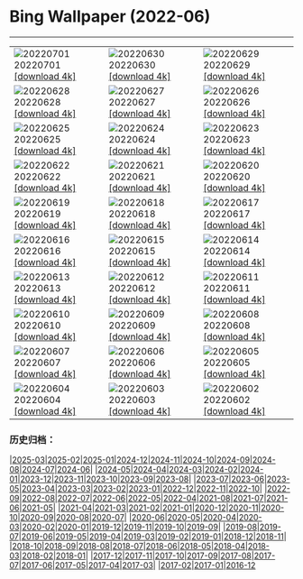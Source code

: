 # Bing Wallpaper (2022-06)
**************

<table><tr><td><img class="wallpaper" src="https://www.bing.com/th?id=OHR.WeatherGirls_JA-JP8965707345_1920x1080.jpg" alt="20220701"> 20220701 <a href="https://www.bing.com/th?id=OHR.WeatherGirls_JA-JP8965707345_UHD.jpg">[download 4k]</a></td><td><img class="wallpaper" src="https://www.bing.com/th?id=OHR.AcramanCrater_JA-JP8946948216_1920x1080.jpg" alt="20220630"> 20220630 <a href="https://www.bing.com/th?id=OHR.AcramanCrater_JA-JP8946948216_UHD.jpg">[download 4k]</a></td><td><img class="wallpaper" src="https://www.bing.com/th?id=OHR.PhangNgaBay_JA-JP8895232553_1920x1080.jpg" alt="20220629"> 20220629 <a href="https://www.bing.com/th?id=OHR.PhangNgaBay_JA-JP8895232553_UHD.jpg">[download 4k]</a></td></tr><tr><td><img class="wallpaper" src="https://www.bing.com/th?id=OHR.Pride2022_JA-JP9443071616_1920x1080.jpg" alt="20220628"> 20220628 <a href="https://www.bing.com/th?id=OHR.Pride2022_JA-JP9443071616_UHD.jpg">[download 4k]</a></td><td><img class="wallpaper" src="https://www.bing.com/th?id=OHR.TafilaletOasis_JA-JP8768800369_1920x1080.jpg" alt="20220627"> 20220627 <a href="https://www.bing.com/th?id=OHR.TafilaletOasis_JA-JP8768800369_UHD.jpg">[download 4k]</a></td><td><img class="wallpaper" src="https://www.bing.com/th?id=OHR.ValensoleLavender_JA-JP9297827005_1920x1080.jpg" alt="20220626"> 20220626 <a href="https://www.bing.com/th?id=OHR.ValensoleLavender_JA-JP9297827005_UHD.jpg">[download 4k]</a></td></tr><tr><td><img class="wallpaper" src="https://www.bing.com/th?id=OHR.BBMomCub_JA-JP7954363622_1920x1080.jpg" alt="20220625"> 20220625 <a href="https://www.bing.com/th?id=OHR.BBMomCub_JA-JP7954363622_UHD.jpg">[download 4k]</a></td><td><img class="wallpaper" src="https://www.bing.com/th?id=OHR.CenoteDiver_JA-JP9218005435_1920x1080.jpg" alt="20220624"> 20220624 <a href="https://www.bing.com/th?id=OHR.CenoteDiver_JA-JP9218005435_UHD.jpg">[download 4k]</a></td><td><img class="wallpaper" src="https://www.bing.com/th?id=OHR.MostarBridge_JA-JP7587669140_1920x1080.jpg" alt="20220623"> 20220623 <a href="https://www.bing.com/th?id=OHR.MostarBridge_JA-JP7587669140_UHD.jpg">[download 4k]</a></td></tr><tr><td><img class="wallpaper" src="https://www.bing.com/th?id=OHR.BactrianCamels_JA-JP7529233941_1920x1080.jpg" alt="20220622"> 20220622 <a href="https://www.bing.com/th?id=OHR.BactrianCamels_JA-JP7529233941_UHD.jpg">[download 4k]</a></td><td><img class="wallpaper" src="https://www.bing.com/th?id=OHR.GlastonburySolstice_JA-JP7450481992_1920x1080.jpg" alt="20220621"> 20220621 <a href="https://www.bing.com/th?id=OHR.GlastonburySolstice_JA-JP7450481992_UHD.jpg">[download 4k]</a></td><td><img class="wallpaper" src="https://www.bing.com/th?id=OHR.AmazonianEcuador_JA-JP7374463660_1920x1080.jpg" alt="20220620"> 20220620 <a href="https://www.bing.com/th?id=OHR.AmazonianEcuador_JA-JP7374463660_UHD.jpg">[download 4k]</a></td></tr><tr><td><img class="wallpaper" src="https://www.bing.com/th?id=OHR.Cassowary_JA-JP7312924518_1920x1080.jpg" alt="20220619"> 20220619 <a href="https://www.bing.com/th?id=OHR.Cassowary_JA-JP7312924518_UHD.jpg">[download 4k]</a></td><td><img class="wallpaper" src="https://www.bing.com/th?id=OHR.CelebratingSurfing_JA-JP6995513672_1920x1080.jpg" alt="20220618"> 20220618 <a href="https://www.bing.com/th?id=OHR.CelebratingSurfing_JA-JP6995513672_UHD.jpg">[download 4k]</a></td><td><img class="wallpaper" src="https://www.bing.com/th?id=OHR.Balsamroot_JA-JP6961124906_1920x1080.jpg" alt="20220617"> 20220617 <a href="https://www.bing.com/th?id=OHR.Balsamroot_JA-JP6961124906_UHD.jpg">[download 4k]</a></td></tr><tr><td><img class="wallpaper" src="https://www.bing.com/th?id=OHR.ParrotDay_JA-JP9376761173_1920x1080.jpg" alt="20220616"> 20220616 <a href="https://www.bing.com/th?id=OHR.ParrotDay_JA-JP9376761173_UHD.jpg">[download 4k]</a></td><td><img class="wallpaper" src="https://www.bing.com/th?id=OHR.Chiba2022_JA-JP0131649713_1920x1080.jpg" alt="20220615"> 20220615 <a href="https://www.bing.com/th?id=OHR.Chiba2022_JA-JP0131649713_UHD.jpg">[download 4k]</a></td><td><img class="wallpaper" src="https://www.bing.com/th?id=OHR.MuseumMile_JA-JP9275285079_1920x1080.jpg" alt="20220614"> 20220614 <a href="https://www.bing.com/th?id=OHR.MuseumMile_JA-JP9275285079_UHD.jpg">[download 4k]</a></td></tr><tr><td><img class="wallpaper" src="https://www.bing.com/th?id=OHR.OkavangoElephant_JA-JP9207952465_1920x1080.jpg" alt="20220613"> 20220613 <a href="https://www.bing.com/th?id=OHR.OkavangoElephant_JA-JP9207952465_UHD.jpg">[download 4k]</a></td><td><img class="wallpaper" src="https://www.bing.com/th?id=OHR.SierraPonce_JA-JP9133053341_1920x1080.jpg" alt="20220612"> 20220612 <a href="https://www.bing.com/th?id=OHR.SierraPonce_JA-JP9133053341_UHD.jpg">[download 4k]</a></td><td><img class="wallpaper" src="https://www.bing.com/th?id=OHR.Tsuyu2022_JA-JP9976288133_1920x1080.jpg" alt="20220611"> 20220611 <a href="https://www.bing.com/th?id=OHR.Tsuyu2022_JA-JP9976288133_UHD.jpg">[download 4k]</a></td></tr><tr><td><img class="wallpaper" src="https://www.bing.com/th?id=OHR.CRPoppies_JA-JP9051665669_1920x1080.jpg" alt="20220610"> 20220610 <a href="https://www.bing.com/th?id=OHR.CRPoppies_JA-JP9051665669_UHD.jpg">[download 4k]</a></td><td><img class="wallpaper" src="https://www.bing.com/th?id=OHR.SweetheartAbbey_JA-JP7796911981_1920x1080.jpg" alt="20220609"> 20220609 <a href="https://www.bing.com/th?id=OHR.SweetheartAbbey_JA-JP7796911981_UHD.jpg">[download 4k]</a></td><td><img class="wallpaper" src="https://www.bing.com/th?id=OHR.CommonDolphin_JA-JP7729997499_1920x1080.jpg" alt="20220608"> 20220608 <a href="https://www.bing.com/th?id=OHR.CommonDolphin_JA-JP7729997499_UHD.jpg">[download 4k]</a></td></tr><tr><td><img class="wallpaper" src="https://www.bing.com/th?id=OHR.HaagaRhododendron_JA-JP7182779297_1920x1080.jpg" alt="20220607"> 20220607 <a href="https://www.bing.com/th?id=OHR.HaagaRhododendron_JA-JP7182779297_UHD.jpg">[download 4k]</a></td><td><img class="wallpaper" src="https://www.bing.com/th?id=OHR.IndigoBunting_JA-JP7115947274_1920x1080.jpg" alt="20220606"> 20220606 <a href="https://www.bing.com/th?id=OHR.IndigoBunting_JA-JP7115947274_UHD.jpg">[download 4k]</a></td><td><img class="wallpaper" src="https://www.bing.com/th?id=OHR.RapadalenSNP_JA-JP6703210086_1920x1080.jpg" alt="20220605"> 20220605 <a href="https://www.bing.com/th?id=OHR.RapadalenSNP_JA-JP6703210086_UHD.jpg">[download 4k]</a></td></tr><tr><td><img class="wallpaper" src="https://www.bing.com/th?id=OHR.BannerPeak_JA-JP7008199955_1920x1080.jpg" alt="20220604"> 20220604 <a href="https://www.bing.com/th?id=OHR.BannerPeak_JA-JP7008199955_UHD.jpg">[download 4k]</a></td><td><img class="wallpaper" src="https://www.bing.com/th?id=OHR.MoabCycling_JA-JP0361164057_1920x1080.jpg" alt="20220603"> 20220603 <a href="https://www.bing.com/th?id=OHR.MoabCycling_JA-JP0361164057_UHD.jpg">[download 4k]</a></td><td><img class="wallpaper" src="https://www.bing.com/th?id=OHR.Yokohama2022_JA-JP3104560047_1920x1080.jpg" alt="20220602"> 20220602 <a href="https://www.bing.com/th?id=OHR.Yokohama2022_JA-JP3104560047_UHD.jpg">[download 4k]</a></td></tr></table>

### 历史归档：

|[2025-03](/../2025-03/2025-03.md)|[2025-02](/../2025-02/2025-02.md)|[2025-01](/../2025-01/2025-01.md)|[2024-12](/../2024-12/2024-12.md)|[2024-11](/../2024-11/2024-11.md)|[2024-10](/../2024-10/2024-10.md)|[2024-09](/../2024-09/2024-09.md)|[2024-08](/../2024-08/2024-08.md)|[2024-07](/../2024-07/2024-07.md)|[2024-06](/../2024-06/2024-06.md)|
|[2024-05](/../2024-05/2024-05.md)|[2024-04](/../2024-04/2024-04.md)|[2024-03](/../2024-03/2024-03.md)|[2024-02](/../2024-02/2024-02.md)|[2024-01](/../2024-01/2024-01.md)|[2023-12](/../2023-12/2023-12.md)|[2023-11](/../2023-11/2023-11.md)|[2023-10](/../2023-10/2023-10.md)|[2023-09](/../2023-09/2023-09.md)|[2023-08](/../2023-08/2023-08.md)|
|[2023-07](/../2023-07/2023-07.md)|[2023-06](/../2023-06/2023-06.md)|[2023-05](/../2023-05/2023-05.md)|[2023-04](/../2023-04/2023-04.md)|[2023-03](/../2023-03/2023-03.md)|[2023-02](/../2023-02/2023-02.md)|[2023-01](/../2023-01/2023-01.md)|[2022-12](/../2022-12/2022-12.md)|[2022-11](/../2022-11/2022-11.md)|[2022-10](/../2022-10/2022-10.md)|
|[2022-09](/../2022-09/2022-09.md)|[2022-08](/../2022-08/2022-08.md)|[2022-07](/../2022-07/2022-07.md)|[2022-06](/2022-06.md)|[2022-05](/../2022-05/2022-05.md)|[2022-04](/../2022-04/2022-04.md)|[2021-08](/../2021-08/2021-08.md)|[2021-07](/../2021-07/2021-07.md)|[2021-06](/../2021-06/2021-06.md)|[2021-05](/../2021-05/2021-05.md)|
|[2021-04](/../2021-04/2021-04.md)|[2021-03](/../2021-03/2021-03.md)|[2021-02](/../2021-02/2021-02.md)|[2021-01](/../2021-01/2021-01.md)|[2020-12](/../2020-12/2020-12.md)|[2020-11](/../2020-11/2020-11.md)|[2020-10](/../2020-10/2020-10.md)|[2020-09](/../2020-09/2020-09.md)|[2020-08](/../2020-08/2020-08.md)|[2020-07](/../2020-07/2020-07.md)|
|[2020-06](/../2020-06/2020-06.md)|[2020-05](/../2020-05/2020-05.md)|[2020-04](/../2020-04/2020-04.md)|[2020-03](/../2020-03/2020-03.md)|[2020-02](/../2020-02/2020-02.md)|[2020-01](/../2020-01/2020-01.md)|[2019-12](/../2019-12/2019-12.md)|[2019-11](/../2019-11/2019-11.md)|[2019-10](/../2019-10/2019-10.md)|[2019-09](/../2019-09/2019-09.md)|
|[2019-08](/../2019-08/2019-08.md)|[2019-07](/../2019-07/2019-07.md)|[2019-06](/../2019-06/2019-06.md)|[2019-05](/../2019-05/2019-05.md)|[2019-04](/../2019-04/2019-04.md)|[2019-03](/../2019-03/2019-03.md)|[2019-02](/../2019-02/2019-02.md)|[2019-01](/../2019-01/2019-01.md)|[2018-12](/../2018-12/2018-12.md)|[2018-11](/../2018-11/2018-11.md)|
|[2018-10](/../2018-10/2018-10.md)|[2018-09](/../2018-09/2018-09.md)|[2018-08](/../2018-08/2018-08.md)|[2018-07](/../2018-07/2018-07.md)|[2018-06](/../2018-06/2018-06.md)|[2018-05](/../2018-05/2018-05.md)|[2018-04](/../2018-04/2018-04.md)|[2018-03](/../2018-03/2018-03.md)|[2018-02](/../2018-02/2018-02.md)|[2018-01](/../2018-01/2018-01.md)|
|[2017-12](/../2017-12/2017-12.md)|[2017-11](/../2017-11/2017-11.md)|[2017-10](/../2017-10/2017-10.md)|[2017-09](/../2017-09/2017-09.md)|[2017-08](/../2017-08/2017-08.md)|[2017-07](/../2017-07/2017-07.md)|[2017-06](/../2017-06/2017-06.md)|[2017-05](/../2017-05/2017-05.md)|[2017-04](/../2017-04/2017-04.md)|[2017-03](/../2017-03/2017-03.md)|
|[2017-02](/../2017-02/2017-02.md)|[2017-01](/../2017-01/2017-01.md)|[2016-12](/../2016-12/2016-12.md)